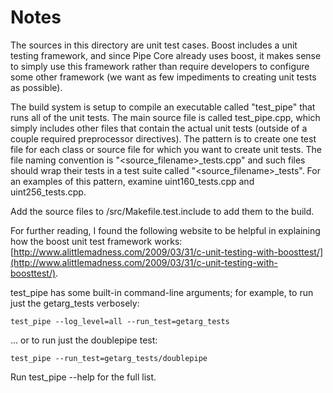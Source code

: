 # Notes
The sources in this directory are unit test cases.  Boost includes a
unit testing framework, and since Pipe Core already uses boost, it makes
sense to simply use this framework rather than require developers to
configure some other framework (we want as few impediments to creating
unit tests as possible).

The build system is setup to compile an executable called "test_pipe"
that runs all of the unit tests.  The main source file is called
test_pipe.cpp, which simply includes other files that contain the
actual unit tests (outside of a couple required preprocessor
directives).  The pattern is to create one test file for each class or
source file for which you want to create unit tests.  The file naming
convention is "<source_filename>_tests.cpp" and such files should wrap
their tests in a test suite called "<source_filename>_tests".  For an
examples of this pattern, examine uint160_tests.cpp and
uint256_tests.cpp.

Add the source files to /src/Makefile.test.include to add them to the build.

For further reading, I found the following website to be helpful in
explaining how the boost unit test framework works:
[http://www.alittlemadness.com/2009/03/31/c-unit-testing-with-boosttest/](http://www.alittlemadness.com/2009/03/31/c-unit-testing-with-boosttest/).

test_pipe has some built-in command-line arguments; for
example, to run just the getarg_tests verbosely:

    test_pipe --log_level=all --run_test=getarg_tests

... or to run just the doublepipe test:

    test_pipe --run_test=getarg_tests/doublepipe

Run  test_pipe --help   for the full list.

